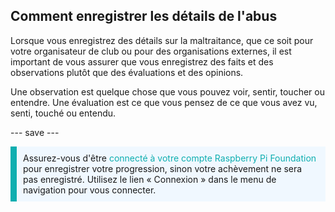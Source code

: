 ## Comment enregistrer les détails de l'abus

Lorsque vous enregistrez des détails sur la maltraitance, que ce soit pour votre organisateur de club ou pour des organisations externes, il est important de vous assurer que vous enregistrez des faits et des observations plutôt que des évaluations et des opinions.

Une observation est quelque chose que vous pouvez voir, sentir, toucher ou entendre. Une évaluation est ce que vous pensez de ce que vous avez vu, senti, touché ou entendu.

--- save ---

<p style="border-left: solid; border-width:10px; border-color: #0faeb0; background-color: aliceblue; padding: 10px;">
Assurez-vous d'être <span style="color: #0faeb0">connecté à votre compte Raspberry Pi Foundation</span> pour enregistrer votre progression, sinon votre achèvement ne sera pas enregistré. Utilisez le lien « Connexion » dans le menu de navigation pour vous connecter.
</p>
